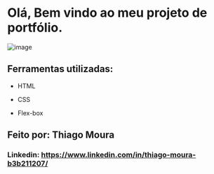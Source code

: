 # Olá, Bem vindo ao meu projeto de portfólio.

![image](https://github.com/ThiagoMoura963/portfolio/assets/76569184/2141eb2a-2f84-4a3e-a95d-423484c89209)

## Ferramentas utilizadas:

* HTML

* CSS

* Flex-box

## Feito por: Thiago Moura

### Linkedin: https://www.linkedin.com/in/thiago-moura-b3b211207/
